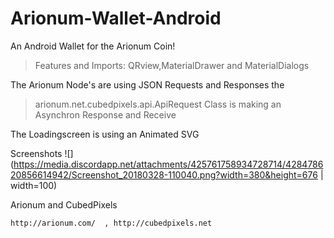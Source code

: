 # Arionum-Wallet-Android
An Android Wallet for the Arionum Coin!

>Features and Imports:
QRview,MaterialDrawer and MaterialDialogs

The Arionum Node's are using JSON Requests and Responses the 
>arionum.net.cubedpixels.api.ApiRequest
Class is making an Asynchron Response and Receive

The Loadingscreen is using an Animated SVG

Screenshots
![](https://media.discordapp.net/attachments/425761758934728714/428478620856614942/Screenshot_20180328-110040.png?width=380&height=676 | width=100)

Arionum and CubedPixels
```
http://arionum.com/  , http://cubedpixels.net
```
